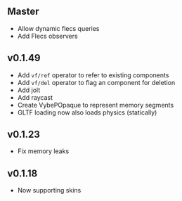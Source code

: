 ## Master

- Allow dynamic flecs queries
- Add Flecs observers

## v0.1.49

- Add `vf/ref` operator to refer to existing components
- Add `vf/del` operator to flag an component for deletion
- Add jolt
- Add raycast
- Create VybePOpaque to represent memory segments
- GLTF loading now also loads physics (statically)

## v0.1.23

- Fix memory leaks

## v0.1.18

- Now supporting skins
